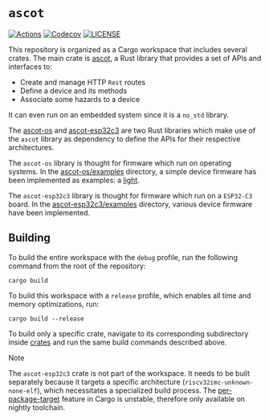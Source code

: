 # `ascot`

[![Actions][actions badge]][actions]
[![Codecov][codecov badge]][codecov]
[![LICENSE][license badge]][license]

This repository is organized as a Cargo workspace that includes several crates.
The main crate is [ascot](./crates/ascot), a Rust library that provides a set of
APIs and interfaces to:

- Create and manage HTTP `Rest` routes
- Define a device and its methods
- Associate some hazards to a device

It can even run on an embedded system since it is a `no_std` library.

The [ascot-os](./crates/ascot-os) and [ascot-esp32c3](./crates/ascot-esp32c3)
are two Rust libraries which make use of the `ascot` library as dependency to
define the APIs for their respective architectures.

The `ascot-os` library is thought for firmware which run on operating systems.
In the [ascot-os/examples](./crates/ascot-os/examples) directory, a simple
device firmware has been implemented as examples: a [light](./crates/ascot-os/examples/light).

The `ascot-esp32c3` library is thought for firmware which run on a `ESP32-C3`
board.
In the [ascot-esp32c3/examples](./crates/ascot-esp32c3/examples) directory,
various device firmware have been implemented.

## Building

To build the entire workspace with the `debug` profile, run the following
command from the root of the repository:

```console
cargo build
```

To build this workspace with a `release` profile, which enables all time and
memory optimizations, run:

```console
cargo build --release
```

To build only a specific crate, navigate to its corresponding subdirectory
inside [crates](./crates) and run the same build commands described above.

> [!NOTE]
> The `ascot-esp32c3` crate is not part of the workspace. It needs to be built
separately because it targets a specific architecture
(`riscv32imc-unknown-none-elf`), which necessitates a specialized build process.
The [per-package-target](https://doc.rust-lang.org/cargo/reference/unstable.html#per-package-target)
feature in Cargo is unstable, therefore only available on nightly toolchain.

<!-- Links -->
[actions]: https://github.com/SoftengPoliTo/ascot/actions
[codecov]: https://codecov.io/gh/SoftengPoliTo/ascot
[license]: https://github.com/SoftengPoliTo/ascot/blob/master/LICENSE

<!-- Badges -->
[actions badge]: https://github.com/SoftengPoliTo/ascot/workflows/ci/badge.svg
[codecov badge]: https://codecov.io/gh/SoftengPoliTo/ascot/branch/master/graph/badge.svg
[license badge]: https://img.shields.io/badge/license-MIT-blue.svg
